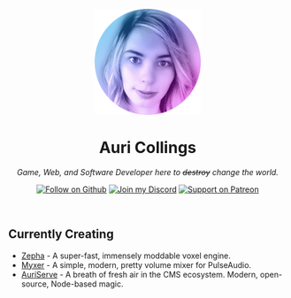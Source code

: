 <p align="center">
  <img width="192" height="192" src="./auri_circle.png">
</p>

<h1 align="center">Auri Collings</h1>
<p align="center"><em>Game, Web, and Software Developer here to <strike>destroy</strike> change the world.</em></p>

<p align="center">
  <a href="https://github.com/Aurailus"><img alt="Follow on Github" src="https://img.shields.io/github/followers/Aurailus?label=Follow%20on%20Github&logo=github&logoColor=cccccc&labelColor=2A3037&color=6cc644"></a>
  <a href="https://aurail.us/discord"><img alt="Join my Discord" src="https://img.shields.io/discord/416379773976051712.svg?color=7289DA&label=Join%20my%20Discord&logo=discord&logoColor=cccccc&labelColor=2A3037"></a>
  <a href="https://patreon.com/Aurailus"><img src="https://img.shields.io/static/v1?label=patreon&message=support&color=FF6952&logo=patreon&logoColor=cccccc&labelColor=2A3037" alt="Support on Patreon"/></a>
</p>

<br>

## Currently Creating

- [Zepha](https://aurail.us/discord) - A super-fast, immensely moddable voxel engine.
- [Myxer](https://github.com/Aurailus/Myxer) - A simple, modern, pretty volume mixer for PulseAudio.
- [AuriServe](https://github.com/AuriServe/AuriServe) - A breath of fresh air in the CMS ecosystem. Modern, open-source, Node-based magic.
